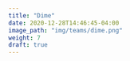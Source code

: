 ```yaml
---
title: "Dime"
date: 2020-12-28T14:46:45-04:00
image_path: "img/teams/dime.png"
weight: 7
draft: true
---
```


